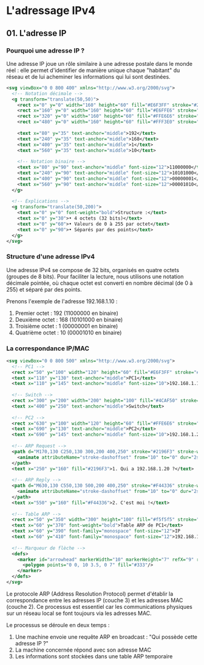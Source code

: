 # L'adressage IPv4

## 01. L'adresse IP

### Pourquoi une adresse IP ?

Une adresse IP joue un rôle similaire à une adresse postale dans le monde réel : elle permet d'identifier de manière unique chaque "habitant" du réseau et de lui acheminer les informations qui lui sont destinées.

```svg
<svg viewBox="0 0 800 400" xmlns="http://www.w3.org/2000/svg">
  <!-- Notation décimale -->
  <g transform="translate(50,50)">
    <rect x="0" y="0" width="160" height="60" fill="#E6F3FF" stroke="#2196F3"/>
    <rect x="160" y="0" width="160" height="60" fill="#E6FFE6" stroke="#4CAF50"/>
    <rect x="320" y="0" width="160" height="60" fill="#FFE6E6" stroke="#F44336"/>
    <rect x="480" y="0" width="160" height="60" fill="#FFF3E0" stroke="#FF9800"/>
    
    <text x="80" y="35" text-anchor="middle">192</text>
    <text x="240" y="35" text-anchor="middle">168</text>
    <text x="400" y="35" text-anchor="middle">1</text>
    <text x="560" y="35" text-anchor="middle">10</text>
    
    <!-- Notation binaire -->
    <text x="80" y="90" text-anchor="middle" font-size="12">11000000</text>
    <text x="240" y="90" text-anchor="middle" font-size="12">10101000</text>
    <text x="400" y="90" text-anchor="middle" font-size="12">00000001</text>
    <text x="560" y="90" text-anchor="middle" font-size="12">00001010</text>
  </g>
  
  <!-- Explications -->
  <g transform="translate(50,200)">
    <text x="0" y="0" font-weight="bold">Structure :</text>
    <text x="0" y="30">• 4 octets (32 bits)</text>
    <text x="0" y="60">• Valeurs de 0 à 255 par octet</text>
    <text x="0" y="90">• Séparés par des points</text>
  </g>
</svg>

```

### Structure d'une adresse IPv4

Une adresse IPv4 se compose de 32 bits, organisés en quatre octets (groupes de 8 bits). Pour faciliter la lecture, nous utilisons une notation décimale pointée, où chaque octet est converti en nombre décimal (de 0 à 255) et séparé par des points.

Prenons l'exemple de l'adresse 192.168.1.10 :
1. Premier octet : 192 (11000000 en binaire)
2. Deuxième octet : 168 (10101000 en binaire)
3. Troisième octet : 1 (00000001 en binaire)
4. Quatrième octet : 10 (00001010 en binaire)

### La correspondance IP/MAC

```svg
<svg viewBox="0 0 800 500" xmlns="http://www.w3.org/2000/svg">
  <!-- PC1 -->
  <rect x="50" y="100" width="120" height="60" fill="#E6F3FF" stroke="#2196F3"/>
  <text x="110" y="130" text-anchor="middle">PC1</text>
  <text x="110" y="145" text-anchor="middle" font-size="10">192.168.1.10</text>
  
  <!-- Switch -->
  <rect x="300" y="200" width="200" height="100" fill="#4CAF50" stroke="#333"/>
  <text x="400" y="250" text-anchor="middle">Switch</text>
  
  <!-- PC2 -->
  <rect x="630" y="100" width="120" height="60" fill="#FFE6E6" stroke="#F44336"/>
  <text x="690" y="130" text-anchor="middle">PC2</text>
  <text x="690" y="145" text-anchor="middle" font-size="10">192.168.1.20</text>
  
  <!-- ARP Request -->
  <path d="M170,130 C250,130 300,200 400,250" stroke="#2196F3" stroke-width="2" stroke-dasharray="5,5" marker-end="url(#arrowhead)">
    <animate attributeName="stroke-dashoffset" from="10" to="0" dur="2s" repeatCount="indefinite"/>
  </path>
  <text x="250" y="160" fill="#2196F3">1. Qui a 192.168.1.20 ?</text>
  
  <!-- ARP Reply -->
  <path d="M630,130 C550,130 500,200 400,250" stroke="#F44336" stroke-width="2" marker-end="url(#arrowhead)">
    <animate attributeName="stroke-dashoffset" from="10" to="0" dur="2s" repeatCount="indefinite"/>
  </path>
  <text x="550" y="160" fill="#F44336">2. C'est moi !</text>
  
  <!-- Table ARP -->
  <rect x="50" y="350" width="300" height="100" fill="#f5f5f5" stroke="#ddd"/>
  <text x="60" y="370" font-weight="bold">Table ARP de PC1</text>
  <text x="60" y="390" font-family="monospace" font-size="12">IP              MAC</text>
  <text x="60" y="410" font-family="monospace" font-size="12">192.168.1.20    00:1A:2B:3C:4D:5E</text>
  
  <!-- Marqueur de flèche -->
  <defs>
    <marker id="arrowhead" markerWidth="10" markerHeight="7" refX="9" refY="3.5" orient="auto">
      <polygon points="0 0, 10 3.5, 0 7" fill="#333"/>
    </marker>
  </defs>
</svg>

```

Le protocole ARP (Address Resolution Protocol) permet d'établir la correspondance entre les adresses IP (couche 3) et les adresses MAC (couche 2). Ce processus est essentiel car les communications physiques sur un réseau local se font toujours via les adresses MAC.

Le processus se déroule en deux temps :
1. Une machine envoie une requête ARP en broadcast : "Qui possède cette adresse IP ?"
2. La machine concernée répond avec son adresse MAC
3. Les informations sont stockées dans une table ARP temporaire